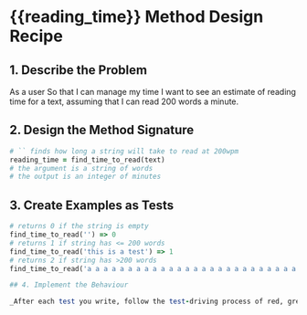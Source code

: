 # {{reading_time}} Method Design Recipe

## 1. Describe the Problem

As a user
So that I can manage my time
I want to see an estimate of reading time for a text, assuming that I can read 200 words a minute.


## 2. Design the Method Signature

```ruby
# `` finds how long a string will take to read at 200wpm
reading_time = find_time_to_read(text)
# the argument is a string of words
# the output is an integer of minutes
```

## 3. Create Examples as Tests

```ruby
# returns 0 if the string is empty
find_time_to_read('') => 0
# returns 1 if string has <= 200 words
find_time_to_read('this is a test') => 1
# returns 2 if string has >200 words
find_time_to_read('a a a a a a a a a a a a a a a a a a a a a a a a a a a a a a a a a a a a a a a a a a a a a a a a a a a a a a a a a a a a a a a a a a a a a a a a a a a a a a a a a a a a a a a a a a a a a a a a a a a a a a a a a a a a a a a a a a a a a a a a a a a a a a a a a a a a a a a a a a a a a a a a a a a a a a a a a a a a a a a a a a a a a a a a a a a a a a a a a a a a a a a a a a a a a a a a a a a a a a a a a') => 2

## 4. Implement the Behaviour

_After each test you write, follow the test-driving process of red, green, refactor to implement the behaviour._